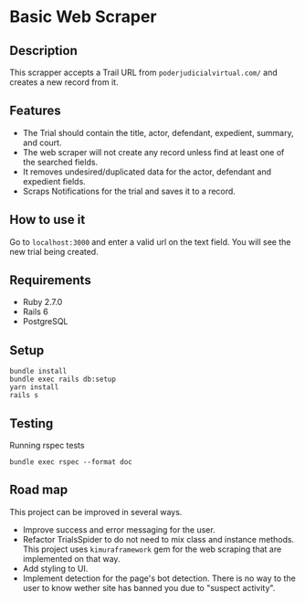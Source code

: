 # Basic Web Scraper

## Description
This scrapper accepts a Trail URL from `poderjudicialvirtual.com/` and creates
a new record from it.


## Features
- The Trial should contain the title, actor, defendant, expedient, summary, and court.
- The web scraper will not create any record unless find at least one of the searched fields.
- It removes undesired/duplicated data for the actor, defendant and expedient fields.
- Scraps Notifications for the trial and saves it to a record. 

## How to use it
Go to `localhost:3000` and enter a valid url on the text field. You will see the new trial being created.

## Requirements
- Ruby 2.7.0
- Rails 6
- PostgreSQL

## Setup
```shell script
bundle install
bundle exec rails db:setup
yarn install
rails s
```

## Testing
Running rspec tests
```shell script
bundle exec rspec --format doc
```

## Road map
This project can be improved in several ways.
- Improve success and error messaging for the user.
- Refactor TrialsSpider to do not need to mix class and instance methods. This project uses `kimuraframework` gem 
for the web scraping that are implemented on that way.
- Add styling to UI.
- Implement detection for the page's bot detection. There is no way to the user to know wether site
has banned you due to "suspect activity".
